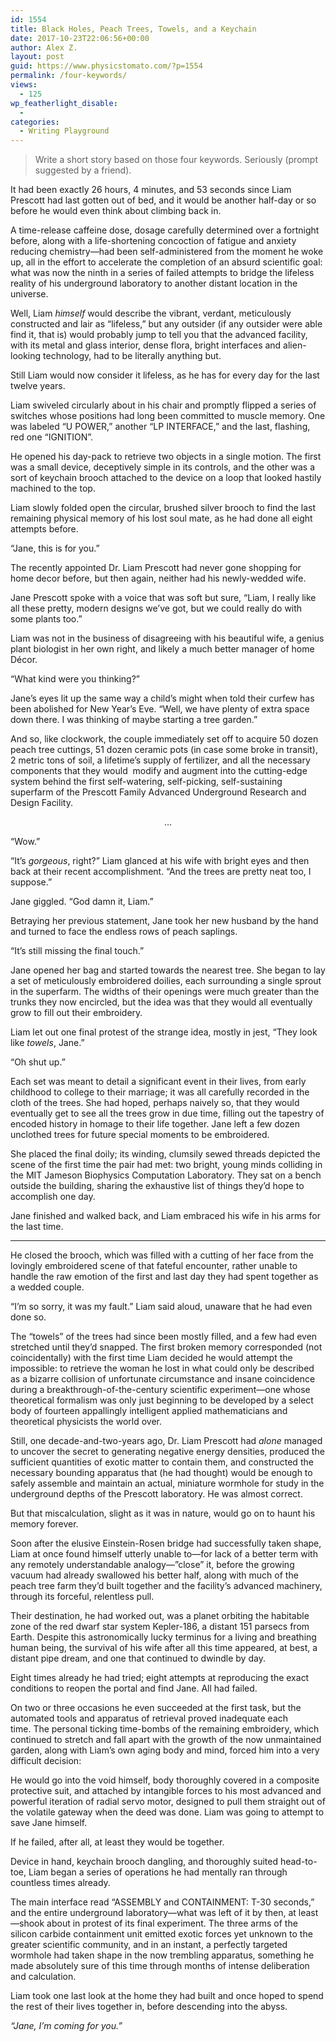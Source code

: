 ```yaml
---
id: 1554
title: Black Holes, Peach Trees, Towels, and a Keychain
date: 2017-10-23T22:06:56+00:00
author: Alex Z.
layout: post
guid: https://www.physicstomato.com/?p=1554
permalink: /four-keywords/
views:
  - 125
wp_featherlight_disable:
  - 
categories:
  - Writing Playground
---
```

> <p style="text-align: left;">
>   Write a short story based on those four keywords. Seriously (prompt suggested by a friend).
> </p>

<span style="font-weight: 400;">It had been exactly 26 hours, 4 minutes, and 53 seconds since Liam Prescott had last gotten out of bed, and it would be another half-day or so before he would even think about climbing back in.</span>

<span style="font-weight: 400;">A time-release caffeine dose, dosage carefully determined over a fortnight before, along with a life-shortening concoction of fatigue and anxiety reducing chemistry—had been self-administered from the moment he woke up, all in the effort to accelerate the completion of an absurd scientific goal: what was now the ninth in a series of failed attempts to bridge the lifeless reality of his underground laboratory to another distant location in the universe.</span>

<span style="font-weight: 400;">Well, Liam </span>_<span style="font-weight: 400;">himself</span>_ <span style="font-weight: 400;">would describe the vibrant, verdant, meticulously constructed and lair as “lifeless,” but any outsider (if any outsider were able find it, that is) would probably jump to tell you that the advanced facility, with its metal and glass interior, dense flora, bright interfaces and alien-looking technology, had to be literally anything but.</span>

<span style="font-weight: 400;">Still Liam would now consider it lifeless, as he has for every day for the last twelve years.</span>

<span style="font-weight: 400;">Liam swiveled circularly about in his chair and promptly flipped a series of switches whose positions had long been committed to muscle memory. One was labeled “U POWER,” another “LP INTERFACE,” and the last, flashing, red one “IGNITION”.</span>

<span style="font-weight: 400;">He opened his day-pack to retrieve two objects in a single motion. The first was a small device, deceptively simple in its controls, and the other was a sort of keychain brooch attached to the device on a loop that looked hastily machined to the top.</span>

<span style="font-weight: 400;">Liam slowly folded open the circular, brushed silver brooch to find the last remaining physical memory of his lost soul mate, as he had done all eight attempts before.</span>

<span style="font-weight: 400;">“Jane, this is for you.”</span>

<span style="font-weight: 400;">The recently appointed Dr. Liam Prescott had never gone shopping for home decor before, but then again, neither had his newly-wedded wife.</span>

<span style="font-weight: 400;">Jane Prescott spoke with a voice that was soft but sure, “Liam, I really like all these pretty, modern designs we&#8217;ve got, but we could really do with some plants too.”</span>

<span style="font-weight: 400;">Liam was not in the business of disagreeing with his beautiful wife, a genius plant biologist in her own right, and likely a much better manager of home Décor.</span>

<span style="font-weight: 400;">“What kind were you thinking?”</span>

<span style="font-weight: 400;">Jane’s eyes lit up the same way a child&#8217;s might when told their curfew has been abolished for New Year&#8217;s Eve. “Well, we have plenty of extra space down there. I was thinking of maybe starting a tree garden.”</span>

<span style="font-weight: 400;">And so, like clockwork, the couple immediately set off to acquire 50 dozen peach tree cuttings, 51 dozen ceramic pots (in case some broke in transit), 2 metric tons of soil, a lifetime’s supply of fertilizer, and all the necessary components that they would  modify and augment into the cutting-edge system behind the first self-watering, self-picking, self-sustaining superfarm of the Prescott Family Advanced Underground Research and Design Facility.</span>

<p style="text-align: center;">
  <span style="font-weight: 400;">&#8230;</span>
</p>

<span style="font-weight: 400;">“Wow.&#8221;</span>

<span style="font-weight: 400;">&#8220;It’s <em>gorgeous</em>, right?” Liam glanced at his wife with bright eyes and then back at their recent accomplishment. “And the trees are pretty neat too, I suppose.”</span>

<span style="font-weight: 400;">Jane giggled. “God damn it, Liam.” </span>

<span style="font-weight: 400;">Betraying her previous statement, Jane took her new husband by the hand and turned to face the endless rows of peach saplings.</span>

<span style="font-weight: 400;">“It’s still missing the final touch.”</span>

<span style="font-weight: 400;">Jane opened her bag and started towards the nearest tree. She began to lay a set of meticulously embroidered doilies, each surrounding a single sprout in the superfarm. The widths of their openings were much greater than the trunks they now encircled, but the idea was that they would all eventually grow to fill out their embroidery.</span>

<span style="font-weight: 400;">Liam let out one final protest of the strange idea, mostly in jest, “They look like <em>towels</em>, Jane.”</span>

<span style="font-weight: 400;">“Oh shut up.”</span>

<span style="font-weight: 400;">Each set was meant to detail a significant event in their lives, from early childhood to college to their marriage; it was all carefully recorded in the cloth of the trees. She had hoped, perhaps naively so, that they would eventually get to see all the trees grow in due time, filling out the tapestry of encoded history in homage to their life together. Jane left a few dozen unclothed trees for future special moments to be embroidered.</span>

<span style="font-weight: 400;">She placed the final doily; its winding, clumsily sewed threads depicted the scene of the first time the pair had met: two bright, young minds colliding in the MIT Jameson Biophysics Computation Laboratory. They sat on a bench outside the building, sharing the exhaustive list of things they&#8217;d hope to accomplish one day.</span>

<span style="font-weight: 400;">Jane finished and walked back, and Liam embraced his wife in his arms for the last time.</span>

* * *

<span style="font-weight: 400;">He closed the brooch, which was filled with a cutting of her face from the lovingly embroidered scene of that fateful encounter, rather unable to handle the raw emotion of the first and last day they had spent together as a wedded couple. </span>

<span style="font-weight: 400;">“I’m so sorry, it was my fault.” Liam said aloud, unaware that he had even done so.</span>

<span style="font-weight: 400;">The “towels” of the trees had since been mostly filled, and a few had even stretched until they&#8217;d snapped. The first broken memory corresponded (not coincidentally) with the first time Liam decided he would attempt the impossible: to retrieve the woman he lost in what could only be described as a bizarre collision of unfortunate circumstance and insane coincidence during a breakthrough-of-the-century scientific experiment—</span><span style="font-weight: 400;">one whose theoretical formalism was only just beginning to be developed by a select body of fourteen appallingly intelligent applied mathematicians and theoretical physicists the world over.</span>

<span style="font-weight: 400;">Still, one decade-and-two-years ago, Dr. Liam Prescott had <em>alone</em> managed to uncover the secret to generating negative energy densities, produced the sufficient quantities of exotic matter to contain them, and constructed the necessary bounding apparatus that (he had thought) would be enough to safely assemble and maintain an actual, miniature wormhole for study in the underground depths of the Prescott laboratory. </span><span style="font-weight: 400;">He was almost correct.</span>

<span style="font-weight: 400;">But that miscalculation, slight as it was in nature, would go on to haunt his memory forever.</span>

<span style="font-weight: 400;">Soon after the elusive Einstein-Rosen bridge had successfully taken shape, Liam at once found himself utterly unable to—for lack of a better term with any remotely understandable analogy—”close” it, before the growing vacuum had already swallowed his better half, along with much of the peach tree farm they&#8217;d built together and the facility’s advanced machinery, through its forceful, relentless pull.</span>

<span style="font-weight: 400;">Their destination, he had worked out, was a planet orbiting the habitable zone of the red dwarf star system Kepler-186, a distant 151 parsecs from Earth. Despite this astronomically lucky terminus for a living and breathing human being, the survival of his wife after all this time appeared, at best, a distant pipe dream, and one that continued to dwindle by day.</span>

<span style="font-weight: 400;">Eight times already he had tried; eight attempts at reproducing the exact conditions to reopen the portal and find Jane. All had failed.</span>

<span style="font-weight: 400;">On two or three occasions he even succeeded at the first task, but the automated tools and apparatus of retrieval proved inadequate each time. </span><span style="font-weight: 400;">The personal ticking time-bombs of the remaining embroidery, which continued to stretch and fall apart with the growth of the now unmaintained garden, along with Liam’s own aging body and mind, forced him into a very difficult decision:</span>

<span style="font-weight: 400;">He would go into the void himself, body thoroughly covered in a composite protective suit, and attached by intangible forces to his most advanced and powerful iteration of radial servo motor, designed to pull them straight out of the volatile gateway when the deed was done. </span><span style="font-weight: 400;">Liam was going to attempt to save Jane himself.</span>

<span style="font-weight: 400;">If he failed, after all, at least they would be together.</span>

<span style="font-weight: 400;">Device in hand, keychain brooch dangling, and thoroughly suited head-to-toe, Liam began a series of operations he had mentally ran through countless times already.</span>

<span style="font-weight: 400;">The main interface read “ASSEMBLY and CONTAINMENT: T-30 seconds,” and the entire underground laboratory—what was left of it by then, at least—shook about in protest of its final experiment. The three arms of the silicon carbide containment unit emitted exotic forces yet unknown to the greater scientific community, and in an instant, a perfectly targeted wormhole had taken shape in the now trembling apparatus, something he made absolutely sure of this time through months of intense deliberation and calculation.</span>

<span style="font-weight: 400;">Liam took one last look at the home they had built and once hoped to spend the rest of their lives together in, before descending into the abyss.</span>

_<span style="font-weight: 400;">“Jane, I’m coming for you.”</span>_